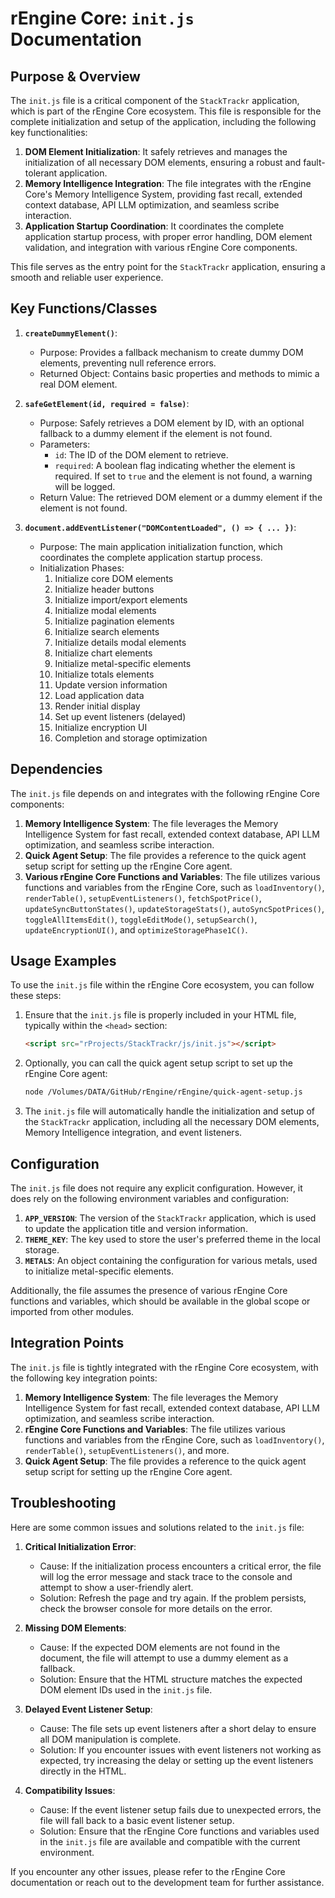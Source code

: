 # rEngine Core: `init.js` Documentation

## Purpose & Overview

The `init.js` file is a critical component of the `StackTrackr` application, which is part of the rEngine Core ecosystem. This file is responsible for the complete initialization and setup of the application, including the following key functionalities:

1. **DOM Element Initialization**: It safely retrieves and manages the initialization of all necessary DOM elements, ensuring a robust and fault-tolerant application.
2. **Memory Intelligence Integration**: The file integrates with the rEngine Core's Memory Intelligence System, providing fast recall, extended context database, API LLM optimization, and seamless scribe interaction.
3. **Application Startup Coordination**: It coordinates the complete application startup process, with proper error handling, DOM element validation, and integration with various rEngine Core components.

This file serves as the entry point for the `StackTrackr` application, ensuring a smooth and reliable user experience.

## Key Functions/Classes

1. **`createDummyElement()`**:
   - Purpose: Provides a fallback mechanism to create dummy DOM elements, preventing null reference errors.
   - Returned Object: Contains basic properties and methods to mimic a real DOM element.

1. **`safeGetElement(id, required = false)`**:
   - Purpose: Safely retrieves a DOM element by ID, with an optional fallback to a dummy element if the element is not found.
   - Parameters:
     - `id`: The ID of the DOM element to retrieve.
     - `required`: A boolean flag indicating whether the element is required. If set to `true` and the element is not found, a warning will be logged.
   - Return Value: The retrieved DOM element or a dummy element if the element is not found.

1. **`document.addEventListener("DOMContentLoaded", () => { ... })`**:
   - Purpose: The main application initialization function, which coordinates the complete application startup process.
   - Initialization Phases:
     1. Initialize core DOM elements
     2. Initialize header buttons
     3. Initialize import/export elements
     4. Initialize modal elements
     5. Initialize pagination elements
     6. Initialize search elements
     7. Initialize details modal elements
     8. Initialize chart elements
     9. Initialize metal-specific elements
     10. Initialize totals elements
     11. Update version information
     12. Load application data
     13. Render initial display
     14. Set up event listeners (delayed)
     15. Initialize encryption UI
     16. Completion and storage optimization

## Dependencies

The `init.js` file depends on and integrates with the following rEngine Core components:

1. **Memory Intelligence System**: The file leverages the Memory Intelligence System for fast recall, extended context database, API LLM optimization, and seamless scribe interaction.
2. **Quick Agent Setup**: The file provides a reference to the quick agent setup script for setting up the rEngine Core agent.
3. **Various rEngine Core Functions and Variables**: The file utilizes various functions and variables from the rEngine Core, such as `loadInventory()`, `renderTable()`, `setupEventListeners()`, `fetchSpotPrice()`, `updateSyncButtonStates()`, `updateStorageStats()`, `autoSyncSpotPrices()`, `toggleAllItemsEdit()`, `toggleEditMode()`, `setupSearch()`, `updateEncryptionUI()`, and `optimizeStoragePhase1C()`.

## Usage Examples

To use the `init.js` file within the rEngine Core ecosystem, you can follow these steps:

1. Ensure that the `init.js` file is properly included in your HTML file, typically within the `<head>` section:

   ```html
   <script src="rProjects/StackTrackr/js/init.js"></script>
   ```

1. Optionally, you can call the quick agent setup script to set up the rEngine Core agent:

   ```bash
   node /Volumes/DATA/GitHub/rEngine/rEngine/quick-agent-setup.js
   ```

1. The `init.js` file will automatically handle the initialization and setup of the `StackTrackr` application, including all the necessary DOM elements, Memory Intelligence integration, and event listeners.

## Configuration

The `init.js` file does not require any explicit configuration. However, it does rely on the following environment variables and configuration:

1. **`APP_VERSION`**: The version of the `StackTrackr` application, which is used to update the application title and version information.
2. **`THEME_KEY`**: The key used to store the user's preferred theme in the local storage.
3. **`METALS`**: An object containing the configuration for various metals, used to initialize metal-specific elements.

Additionally, the file assumes the presence of various rEngine Core functions and variables, which should be available in the global scope or imported from other modules.

## Integration Points

The `init.js` file is tightly integrated with the rEngine Core ecosystem, with the following key integration points:

1. **Memory Intelligence System**: The file leverages the Memory Intelligence System for fast recall, extended context database, API LLM optimization, and seamless scribe interaction.
2. **rEngine Core Functions and Variables**: The file utilizes various functions and variables from the rEngine Core, such as `loadInventory()`, `renderTable()`, `setupEventListeners()`, and more.
3. **Quick Agent Setup**: The file provides a reference to the quick agent setup script for setting up the rEngine Core agent.

## Troubleshooting

Here are some common issues and solutions related to the `init.js` file:

1. **Critical Initialization Error**:
   - Cause: If the initialization process encounters a critical error, the file will log the error message and stack trace to the console and attempt to show a user-friendly alert.
   - Solution: Refresh the page and try again. If the problem persists, check the browser console for more details on the error.

1. **Missing DOM Elements**:
   - Cause: If the expected DOM elements are not found in the document, the file will attempt to use a dummy element as a fallback.
   - Solution: Ensure that the HTML structure matches the expected DOM element IDs used in the `init.js` file.

1. **Delayed Event Listener Setup**:
   - Cause: The file sets up event listeners after a short delay to ensure all DOM manipulation is complete.
   - Solution: If you encounter issues with event listeners not working as expected, try increasing the delay or setting up the event listeners directly in the HTML.

1. **Compatibility Issues**:
   - Cause: If the event listener setup fails due to unexpected errors, the file will fall back to a basic event listener setup.
   - Solution: Ensure that the rEngine Core functions and variables used in the `init.js` file are available and compatible with the current environment.

If you encounter any other issues, please refer to the rEngine Core documentation or reach out to the development team for further assistance.
